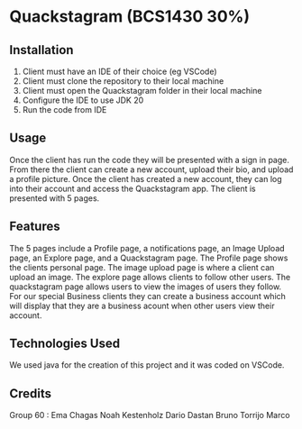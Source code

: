 # Quackstagram (BCS1430 30%)

## Installation

1. Client must have an IDE of their choice (eg VSCode)
2. Client must clone the repository to their local machine
3. Client must open the Quackstagram folder in their local machine
4. Configure the IDE to use JDK 20
5. Run the code from IDE

## Usage

Once the client has run the code they will be presented with a sign in page. From there the client can create a new account, upload their bio, and upload a profile picture. Once the client has created a new account, they can log into their account and access the Quackstagram app. The client is presented with 5 pages.

## Features

The 5 pages include a Profile page, a notifications page, an Image Upload page, an Explore page, and a Quackstagram page.
The Profile page shows the clients personal page. The image upload page is where a client can upload an image. The explore page allows clients to follow other users. The quackstagram page allows users to view the images of users they follow. For our special Business clients they can create a business account which will display that they are a business acount when other users view their account.

## Technologies Used

We used java for the creation of this project and it was coded on VSCode.

## Credits

Group 60 :
Ema Chagas
Noah Kestenholz
Dario Dastan
Bruno Torrijo Marco
